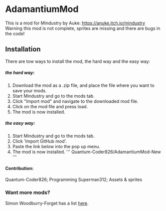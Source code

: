 # AdamantiumMod
This is a mod for Mindustry by Auke: https://anuke.itch.io/mindustry
Warning this mod is not complete, sprites are missing and there are bugs in the code!

## Installation
There are tow ways to install the mod, the hard way and the easy way:

##### the hard way:
1. Download the mod as a .zip file, and place the file where you want to save your mods.
2. Start Mindustry and go to the mods tab.
3. Click "Import mod" and navigate to the downloaded mod file.
4. Click on the mod file and press load.
5. The mod is now installed.

##### the easy way:
1. Start Mindustry and go to the mods tab.
2. Click 'Import GitHub mod'.
3. Paste the link below into the pop up menu.
4. The mod is now installed.
'''
Quantum-Coder826/AdamantiumMod-New
'''

#### Contribution:
Quantum-Coder826; Programming  Superman312; Assets & sprites

### Want more mods?
Simon Woodburry-Forget has a list [here](https://simonwoodburyforget.github.io/mindustry-mods/).
